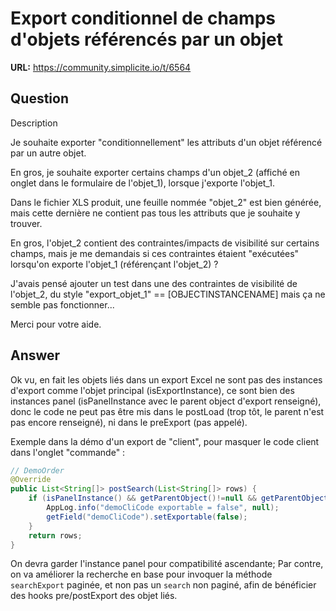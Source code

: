 # Export conditionnel de champs d'objets référencés par un objet

**URL:** https://community.simplicite.io/t/6564

## Question
Description

Je souhaite exporter "conditionnellement" les attributs d'un objet référencé par un autre objet.

En gros, je souhaite exporter certains champs d'un objet_2 (affiché en onglet dans le formulaire de l'objet_1), lorsque j'exporte l'objet_1.

Dans le fichier XLS produit, une feuille nommée "objet_2" est bien générée, mais cette dernière ne contient pas tous les attributs que je souhaite y trouver.

En gros, l'objet_2 contient des contraintes/impacts de visibilité sur certains champs, mais je me demandais si ces contraintes étaient "exécutées" lorsqu'on exporte l'objet_1 (référençant l'objet_2) ?

J'avais pensé ajouter un test dans une des contraintes de visibilité de l'objet_2, du style
"export_objet_1" == [OBJECTINSTANCENAME]
mais ça ne semble pas fonctionner...

Merci pour votre aide.

## Answer
Ok vu, en fait les objets liés dans un export Excel ne sont pas des instances d'export comme l'objet principal (isExportInstance), ce sont bien des instances panel (isPanelInstance avec le parent object d'export renseigné), donc le code ne peut pas être mis dans le postLoad (trop tôt, le parent n'est pas encore renseigné), ni dans le preExport (pas appelé).

Exemple dans la démo d'un export de "client", pour masquer le code client dans l'onglet "commande" :

```java
// DemoOrder
@Override
public List<String[]> postSearch(List<String[]> rows) {
	if (isPanelInstance() && getParentObject()!=null && getParentObject().getName().equals("DemoClient")) {
		AppLog.info("demoCliCode exportable = false", null);
		getField("demoCliCode").setExportable(false);
	}
	return rows;
}
```

On devra garder l'instance panel pour compatibilité ascendante; Par contre, on va améliorer la recherche en base pour invoquer la méthode `searchExport` paginée, et non pas un `search` non paginé, afin de bénéficier des hooks pre/postExport des objet liés.

